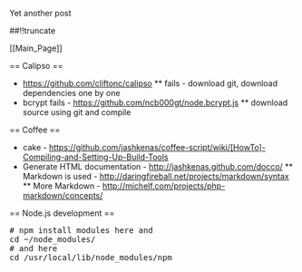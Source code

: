 Yet another post

[meta:author]: <> (Jonas Colmsjo)
[meta:title]: <> (Node.js.md)
[meta:date]: <> (2012-01-01)
[meta:nested:key]: <> (Metadata value)

##!!truncate


[[Main_Page]]


== Calipso ==


* https://github.com/cliftonc/calipso
** fails - download git, download dependencies one by one
* bcrypt fails - https://github.com/ncb000gt/node.bcrypt.js
** download source using git and compile


== Coffee ==

* cake - https://github.com/jashkenas/coffee-script/wiki/[HowTo]-Compiling-and-Setting-Up-Build-Tools
* Generate HTML documentation - http://jashkenas.github.com/docco/
** Markdown is used -  http://daringfireball.net/projects/markdown/syntax
** More Markdown - http://michelf.com/projects/php-markdown/concepts/


== Node.js development ==



<pre>
# npm install modules here and 
cd ~/node_modules/
# and here 
cd /usr/local/lib/node_modules/npm


</pre>
